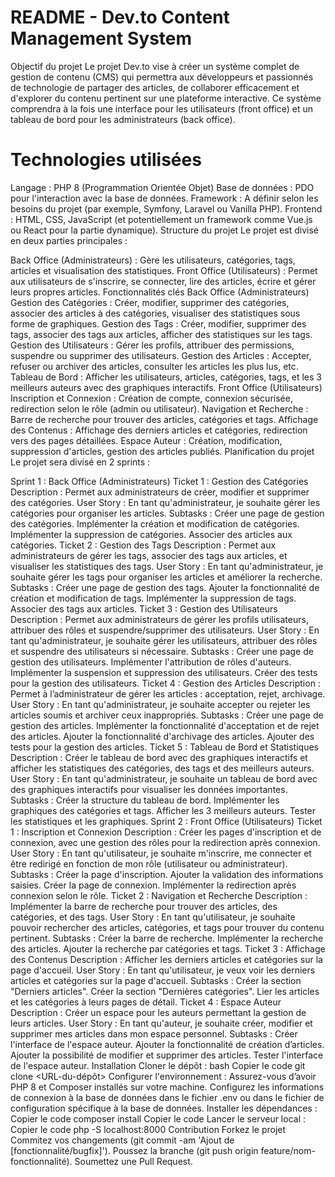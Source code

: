# README - Dev.to Content Management System
Objectif du projet
Le projet Dev.to vise à créer un système complet de gestion de contenu (CMS) qui permettra aux développeurs et passionnés de technologie de partager des articles, de collaborer efficacement et d'explorer du contenu pertinent sur une plateforme interactive. Ce système comprendra à la fois une interface pour les utilisateurs (front office) et un tableau de bord pour les administrateurs (back office).

# Technologies utilisées
Langage : PHP 8 (Programmation Orientée Objet)
Base de données : PDO pour l'interaction avec la base de données.
Framework : A définir selon les besoins du projet (par exemple, Symfony, Laravel ou Vanilla PHP).
Frontend : HTML, CSS, JavaScript (et potentiellement un framework comme Vue.js ou React pour la partie dynamique).
Structure du projet
Le projet est divisé en deux parties principales :

Back Office (Administrateurs) : Gère les utilisateurs, catégories, tags, articles et visualisation des statistiques.
Front Office (Utilisateurs) : Permet aux utilisateurs de s'inscrire, se connecter, lire des articles, écrire et gérer leurs propres articles.
Fonctionnalités clés
Back Office (Administrateurs)
Gestion des Catégories : Créer, modifier, supprimer des catégories, associer des articles à des catégories, visualiser des statistiques sous forme de graphiques.
Gestion des Tags : Créer, modifier, supprimer des tags, associer des tags aux articles, afficher des statistiques sur les tags.
Gestion des Utilisateurs : Gérer les profils, attribuer des permissions, suspendre ou supprimer des utilisateurs.
Gestion des Articles : Accepter, refuser ou archiver des articles, consulter les articles les plus lus, etc.
Tableau de Bord : Afficher les utilisateurs, articles, catégories, tags, et les 3 meilleurs auteurs avec des graphiques interactifs.
Front Office (Utilisateurs)
Inscription et Connexion : Création de compte, connexion sécurisée, redirection selon le rôle (admin ou utilisateur).
Navigation et Recherche : Barre de recherche pour trouver des articles, catégories et tags.
Affichage des Contenus : Affichage des derniers articles et catégories, redirection vers des pages détaillées.
Espace Auteur : Création, modification, suppression d'articles, gestion des articles publiés.
Planification du projet
Le projet sera divisé en 2 sprints :

Sprint 1 : Back Office (Administrateurs)
Ticket 1 : Gestion des Catégories
Description : Permet aux administrateurs de créer, modifier et supprimer des catégories.
User Story : En tant qu'administrateur, je souhaite gérer les catégories pour organiser les articles.
Subtasks :
Créer une page de gestion des catégories.
Implémenter la création et modification de catégories.
Implémenter la suppression de catégories.
Associer des articles aux catégories.
Ticket 2 : Gestion des Tags
Description : Permet aux administrateurs de gérer les tags, associer des tags aux articles, et visualiser les statistiques des tags.
User Story : En tant qu'administrateur, je souhaite gérer les tags pour organiser les articles et améliorer la recherche.
Subtasks :
Créer une page de gestion des tags.
Ajouter la fonctionnalité de création et modification de tags.
Implémenter la suppression de tags.
Associer des tags aux articles.
Ticket 3 : Gestion des Utilisateurs
Description : Permet aux administrateurs de gérer les profils utilisateurs, attribuer des rôles et suspendre/supprimer des utilisateurs.
User Story : En tant qu'administrateur, je souhaite gérer les utilisateurs, attribuer des rôles et suspendre des utilisateurs si nécessaire.
Subtasks :
Créer une page de gestion des utilisateurs.
Implémenter l'attribution de rôles d'auteurs.
Implémenter la suspension et suppression des utilisateurs.
Créer des tests pour la gestion des utilisateurs.
Ticket 4 : Gestion des Articles
Description : Permet à l’administrateur de gérer les articles : acceptation, rejet, archivage.
User Story : En tant qu'administrateur, je souhaite accepter ou rejeter les articles soumis et archiver ceux inappropriés.
Subtasks :
Créer une page de gestion des articles.
Implémenter la fonctionnalité d'acceptation et de rejet des articles.
Ajouter la fonctionnalité d'archivage des articles.
Ajouter des tests pour la gestion des articles.
Ticket 5 : Tableau de Bord et Statistiques
Description : Créer le tableau de bord avec des graphiques interactifs et afficher les statistiques des catégories, des tags et des meilleurs auteurs.
User Story : En tant qu'administrateur, je souhaite un tableau de bord avec des graphiques interactifs pour visualiser les données importantes.
Subtasks :
Créer la structure du tableau de bord.
Implémenter les graphiques des catégories et tags.
Afficher les 3 meilleurs auteurs.
Tester les statistiques et les graphiques.
Sprint 2 : Front Office (Utilisateurs)
Ticket 1 : Inscription et Connexion
Description : Créer les pages d'inscription et de connexion, avec une gestion des rôles pour la redirection après connexion.
User Story : En tant qu'utilisateur, je souhaite m'inscrire, me connecter et être redirigé en fonction de mon rôle (utilisateur ou administrateur).
Subtasks :
Créer la page d'inscription.
Ajouter la validation des informations saisies.
Créer la page de connexion.
Implémenter la redirection après connexion selon le rôle.
Ticket 2 : Navigation et Recherche
Description : Implémenter la barre de recherche pour trouver des articles, des catégories, et des tags.
User Story : En tant qu'utilisateur, je souhaite pouvoir rechercher des articles, catégories, et tags pour trouver du contenu pertinent.
Subtasks :
Créer la barre de recherche.
Implémenter la recherche des articles.
Ajouter la recherche par catégories et tags.
Ticket 3 : Affichage des Contenus
Description : Afficher les derniers articles et catégories sur la page d'accueil.
User Story : En tant qu'utilisateur, je veux voir les derniers articles et catégories sur la page d'accueil.
Subtasks :
Créer la section "Derniers articles".
Créer la section "Dernières catégories".
Lier les articles et les catégories à leurs pages de détail.
Ticket 4 : Espace Auteur
Description : Créer un espace pour les auteurs permettant la gestion de leurs articles.
User Story : En tant qu'auteur, je souhaite créer, modifier et supprimer mes articles dans mon espace personnel.
Subtasks :
Créer l'interface de l'espace auteur.
Ajouter la fonctionnalité de création d’articles.
Ajouter la possibilité de modifier et supprimer des articles.
Tester l'interface de l'espace auteur.
Installation
Cloner le dépôt :
bash
Copier le code
git clone <URL-du-dépôt>
Configurer l'environnement :
Assurez-vous d’avoir PHP 8 et Composer installés sur votre machine.
Configurez les informations de connexion à la base de données dans le fichier .env ou dans le fichier de configuration spécifique à la base de données.
Installer les dépendances :
Copier le code
composer install
Copier le code
Lancer le serveur local :
Copier le code
php -S localhost:8000
Contribution
Forkez le projet
Commitez vos changements (git commit -am 'Ajout de [fonctionnalité/bugfix]').
Poussez la branche (git push origin feature/nom-fonctionnalité).
Soumettez une Pull Request.